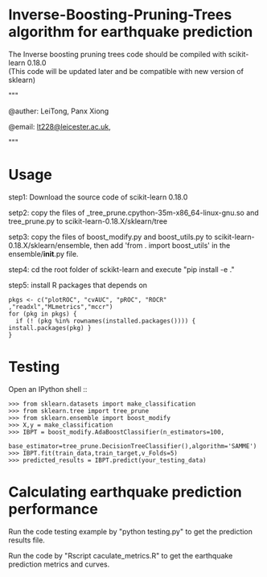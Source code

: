 # Inverse-Boosting-Pruning-Trees algorithm for earthquake prediction
The Inverse boosting pruning trees code should be compiled with scikit-learn 0.18.0  
(This code will be updated later and be compatible with new version of sklearn)


"""

@auther: LeiTong, Panx Xiong

@email: lt228@leicester.ac.uk, 

"""


Usage
=======


step1: Download the source code of scikit-learn 0.18.0

setp2: copy the files of _tree_prune.cpython-35m-x86_64-linux-gnu.so and tree_prune.py to scikit-learn-0.18.X/sklearn/tree

setp3: copy the files of boost_modify.py and boost_utils.py to scikit-learn-0.18.X/sklearn/ensemble, then add 'from . import boost_utils' in the ensemble/__init__.py file.

step4: cd the root folder of sckikt-learn and execute "pip install -e ."

step5: install R packages that depends on

	pkgs <- c("plotROC", "cvAUC", "pROC", "ROCR" ,"readxl","MLmetrics","mccr")
	for (pkg in pkgs) {
	  if (! (pkg %in% rownames(installed.packages()))) { install.packages(pkg) }
	}


Testing
=======

Open an IPython shell ::

    >>> from sklearn.datasets import make_classification
    >>> from sklearn.tree import tree_prune
	>>> from sklearn.ensemble import boost_modify
    >>> X,y = make_classification
    >>> IBPT = boost_modify.AdaBoostClassifier(n_estimators=100,
                                       base_estimator=tree_prune.DecisionTreeClassifier(),algorithm='SAMME')
    >>> IBPT.fit(train_data,train_target,v_Folds=5)
    >>> predicted_results = IBPT.predict(your_testing_data)


Calculating earthquake prediction performance 
=======
Run the code testing example by "python testing.py" to get the prediction results file.

Run the code by "Rscript caculate_metrics.R" to get the earthquake prediction metrics and curves.
